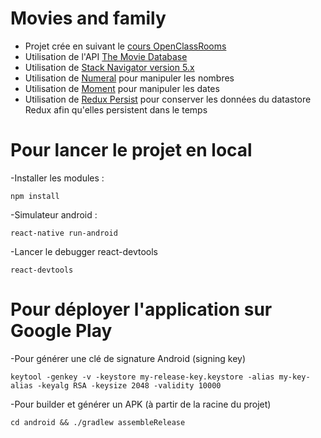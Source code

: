 # Movies and family
- Projet crée en suivant le [cours OpenClassRooms](https://openclassrooms.com/fr/courses/4902061-developpez-une-application-mobile-react-native)
- Utilisation de l'API [The Movie Database](https://developers.themoviedb.org/3/getting-started/introduction)
- Utilisation de [Stack Navigator version 5.x](https://reactnavigation.org/docs/stack-navigator/)
- Utilisation de [Numeral](https://www.npmjs.com/package/numeral) pour manipuler les nombres
- Utilisation de [Moment](https://www.npmjs.com/package/moment) pour manipuler les dates
- Utilisation de [Redux Persist](https://www.npmjs.com/package/redux-persist) pour conserver les données du datastore Redux afin qu'elles persistent dans le temps

# Pour lancer le projet en local
-Installer les modules : 
```
npm install
```
-Simulateur android : 
```
react-native run-android
```
-Lancer le debugger react-devtools
```
react-devtools
```

# Pour déployer l'application sur Google Play
-Pour générer une clé de signature Android (signing key)
```
keytool -genkey -v -keystore my-release-key.keystore -alias my-key-alias -keyalg RSA -keysize 2048 -validity 10000
```

-Pour builder et générer un APK (à partir de la racine du projet)
```
cd android && ./gradlew assembleRelease
```
